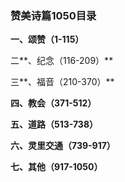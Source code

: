 ### 赞美诗篇1050**目录**

**一、颂赞（1-115）**

二**、纪念（116-209）**

三**、福音（210-370）**

**四、教会（371-512）**

**五、道路（513-738）**

**六、灵里交通（739-917）**

**七、其他（917-1050）**

#### 



##### 



